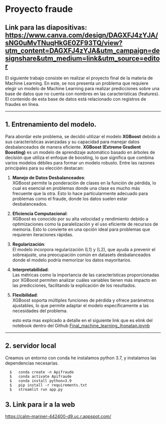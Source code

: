 # Proyecto fraude 

Link para las diapositivas: https://www.canva.com/design/DAGXFJ4zYJA/sNG0uMvTNuqHkGE0ZF93TQ/view?utm_content=DAGXFJ4zYJA&utm_campaign=designshare&utm_medium=link&utm_source=editor
---
El siguiente trabajo consiste en realizar el proyecto final de la materia de Machine Learning. 
En este, se nos presenta un problema que requiere elegir un modelo de Machine Learning para realizar predicciones 
sobre una base de datos que no cuenta con nombres en las características (features). 
El contenido de esta base de datos está relacionado con registros de fraudes en línea.

--- 
## 1. Entrenamiento del modelo.

Para abordar este problema, se decidió utilizar el modelo **XGBoost** debido a sus características avanzadas y 
su capacidad para manejar datos desbalanceados de manera eficiente. **XGBoost (Extreme Gradient Boosting)** es un modelo de aprendizaje 
automático basado en árboles de decisión que utiliza el enfoque de boosting, lo que significa que combina varios modelos débiles para formar un modelo robusto.
Entre las razones principales para su elección destacan:

1. **Manejo de Datos Desbalanceados**:  
   XGBoost permite la ponderación de clases en la función de pérdida, lo cual es esencial en problemas donde una clase es mucho más frecuente que la otra.
   Esto lo hace particularmente adecuado para problemas como el fraude, donde los datos suelen estar desbalanceados.

3. **Eficiencia Computacional**:  
   XGBoost es conocido por su alta velocidad y rendimiento debido a optimizaciones como la paralelización y el uso eficiente de recursos de memoria.
    Esto lo convierte en una opción ideal para problemas que requieren iteraciones rápidas.

5. **Regularización**:  
   El modelo incorpora regularización \(L1\) y \(L2\), que ayuda a prevenir el sobreajuste,
   una preocupación común en datasets desbalanceados donde el modelo podría memorizar los datos mayoritarios.

7. **Interpretabilidad**:  
   Las métricas como la importancia de las características proporcionadas por XGBoost permiten analizar
   cuáles variables tienen más impacto en las predicciones, facilitando la explicación de los resultados.

9. **Flexibilidad**:  
   XGBoost soporta múltiples funciones de pérdida y ofrece parámetros ajustables,
   lo que permite adaptar el modelo específicamente a las necesidades del problema.

   esto esta mas explicado a detalle en el siguiente link que es elink del notebook dentro del Github [Final_machine_learning_jhonatan.ipynb](https://github.com/awitadelulo/Final_machine_learning_bc/blob/master/Final_machine_learning_jhonatan.ipynb)
---
## 2. servidor local

Creamos un entorno con conda he instalamos python 3.7, y instalamos las dependencias necesarias.

      $   conda create -n Apifraude
      $   conda activate Apifraude
      $   conda install python=3.9
      $   pip install -r requirements.txt
      $   streamlit run app.py

## 3. Link para ir a la web
https://calm-mariner-442400-d9.uc.r.appspot.com/

